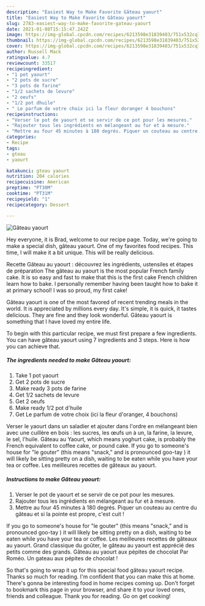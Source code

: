 ```yaml
---
description: "Easiest Way to Make Favorite Gâteau yaourt"
title: "Easiest Way to Make Favorite Gâteau yaourt"
slug: 2783-easiest-way-to-make-favorite-gateau-yaourt
date: 2021-01-08T15:15:47.242Z
image: https://img-global.cpcdn.com/recipes/6213598e31839403/751x532cq70/gateau-yaourt-photo-principale-de-la-recette.jpg
thumbnail: https://img-global.cpcdn.com/recipes/6213598e31839403/751x532cq70/gateau-yaourt-photo-principale-de-la-recette.jpg
cover: https://img-global.cpcdn.com/recipes/6213598e31839403/751x532cq70/gateau-yaourt-photo-principale-de-la-recette.jpg
author: Russell Mack
ratingvalue: 4.7
reviewcount: 33517
recipeingredient:
- "1 pot yaourt"
- "2 pots de sucre"
- "3 pots de farine"
- "1/2 sachets de levure"
- "2 oeufs"
- "1/2 pot dhuile"
- " Le parfum de votre choix ici la fleur doranger 4 bouchons"
recipeinstructions:
- "Verser le pot de yaourt et se servir de ce pot pour les mesures."
- "Rajouter tous les ingrédients en mélangeant au fur et à mesure."
- "Mettre au four 45 minutes à 180 degrés. Piquer un couteau au centre du gâteau et si la pointe est propre, c&#39;est cuit !"
categories:
- Recipe
tags:
- gteau
- yaourt

katakunci: gteau yaourt 
nutrition: 204 calories
recipecuisine: American
preptime: "PT30M"
cooktime: "PT31M"
recipeyield: "1"
recipecategory: Dessert

---
```



![Gâteau yaourt](https://img-global.cpcdn.com/recipes/6213598e31839403/751x532cq70/gateau-yaourt-photo-principale-de-la-recette.jpg)

Hey everyone, it is Brad, welcome to our recipe page. Today, we're going to make a special dish, gâteau yaourt. One of my favorites food recipes. This time, I will make it a bit unique. This will be really delicious.

Recette Gâteau au yaourt : découvrez les ingrédients, ustensiles et étapes de préparation The gâteau au yaourt is the most popular French family cake. It is so easy and fast to make that this is the first cake French children learn how to bake. I personally remember having been taught how to bake it at primary school! I was so proud, my first cake!

Gâteau yaourt is one of the most favored of recent trending meals in the world. It is appreciated by millions every day. It's simple, it is quick, it tastes delicious. They are fine and they look wonderful. Gâteau yaourt is something that I have loved my entire life.


To begin with this particular recipe, we must first prepare a few ingredients. You can have gâteau yaourt using 7 ingredients and 3 steps. Here is how you can achieve that.

<!--inarticleads1-->

##### The ingredients needed to make Gâteau yaourt:

1. Take 1 pot yaourt
1. Get 2 pots de sucre
1. Make ready 3 pots de farine
1. Get 1/2 sachets de levure
1. Get 2 oeufs
1. Make ready 1/2 pot d&#39;huile
1. Get  Le parfum de votre choix (ici la fleur d&#39;oranger, 4 bouchons)


Verser le yaourt dans un saladier et ajouter dans l&#39;ordre en mélangeant bien avec une cuillère en bois : les sucres, les œufs un à un, la farine, la levure, le sel, l&#39;huile. Gâteau au Yaourt, which means yoghurt cake, is probably the French equivalent to coffee cake, or pound cake. If you go to someone&#39;s house for &#34;le gouter&#34; (this means &#34;snack,&#34; and is pronounced goo-tay ) it will likely be sitting pretty on a dish, waiting to be eaten while you have your tea or coffee. Les meilleures recettes de gâteaux au yaourt. 

<!--inarticleads2-->

##### Instructions to make Gâteau yaourt:

1. Verser le pot de yaourt et se servir de ce pot pour les mesures.
1. Rajouter tous les ingrédients en mélangeant au fur et à mesure.
1. Mettre au four 45 minutes à 180 degrés. Piquer un couteau au centre du gâteau et si la pointe est propre, c&#39;est cuit !


If you go to someone&#39;s house for &#34;le gouter&#34; (this means &#34;snack,&#34; and is pronounced goo-tay ) it will likely be sitting pretty on a dish, waiting to be eaten while you have your tea or coffee. Les meilleures recettes de gâteaux au yaourt. Grand classique du goûter, le gâteau au yaourt est apprécié des petits comme des grands. Gâteau au yaourt aux pépites de chocolat Par Roméo. Un gateau aux pépites de chocolat ! 

So that's going to wrap it up for this special food gâteau yaourt recipe. Thanks so much for reading. I'm confident that you can make this at home. There's gonna be interesting food in home recipes coming up. Don't forget to bookmark this page in your browser, and share it to your loved ones, friends and colleague. Thank you for reading. Go on get cooking!
